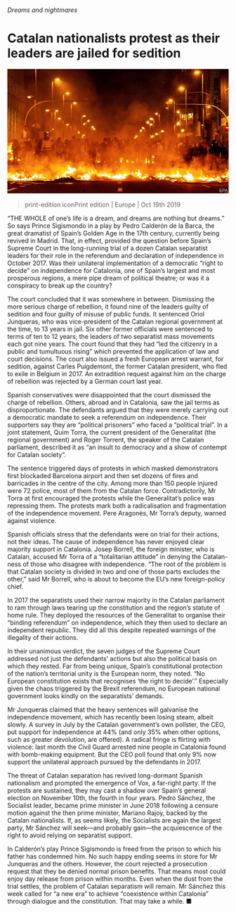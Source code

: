 ###### Dreams and nightmares

# Catalan nationalists protest as their leaders are jailed for sedition 

![image](images/20191019_EUP002_0.jpg) 

> print-edition iconPrint edition | Europe | Oct 19th 2019 

“THE WHOLE of one’s life is a dream, and dreams are nothing but dreams.” So says Prince Sigismondo in a play by Pedro Calderón de la Barca, the great dramatist of Spain’s Golden Age in the 17th century, currently being revived in Madrid. That, in effect, provided the question before Spain’s Supreme Court in the long-running trial of a dozen Catalan separatist leaders for their role in the referendum and declaration of independence in October 2017. Was their unilateral implementation of a democratic “right to decide” on independence for Catalonia, one of Spain’s largest and most prosperous regions, a mere pipe dream of political theatre; or was it a conspiracy to break up the country? 

The court concluded that it was somewhere in between. Dismissing the more serious charge of rebellion, it found nine of the leaders guilty of sedition and four guilty of misuse of public funds. It sentenced Oriol Junqueras, who was vice-president of the Catalan regional government at the time, to 13 years in jail. Six other former officials were sentenced to terms of ten to 12 years; the leaders of two separatist mass movements each got nine years. The court found that they had “led the citizenry in a public and tumultuous rising” which prevented the application of law and court decisions. The court also issued a fresh European arrest warrant, for sedition, against Carles Puigdemont, the former Catalan president, who fled to exile in Belgium in 2017. An extradition request against him on the charge of rebellion was rejected by a German court last year. 

Spanish conservatives were disappointed that the court dismissed the charge of rebellion. Others, abroad and in Catalonia, saw the jail terms as disproportionate. The defendants argued that they were merely carrying out a democratic mandate to seek a referendum on independence. Their supporters say they are “political prisoners” who faced a “political trial”. In a joint statement, Quim Torra, the current president of the Generalitat (the regional government) and Roger Torrent, the speaker of the Catalan parliament, described it as “an insult to democracy and a show of contempt for Catalan society”. 

The sentence triggered days of protests in which masked demonstrators first blockaded Barcelona airport and then set dozens of fires and barricades in the centre of the city. Among more than 150 people injured were 72 police, most of them from the Catalan force. Contradictorily, Mr Torra at first encouraged the protests while the Generalitat’s police was repressing them. The protests mark both a radicalisation and fragmentation of the independence movement. Pere Aragonès, Mr Torra’s deputy, warned against violence. 

Spanish officials stress that the defendants were on trial for their actions, not their ideas. The cause of independence has never enjoyed clear majority support in Catalonia. Josep Borrell, the foreign minister, who is Catalan, accused Mr Torra of a “totalitarian attitude” in denying the Catalan-ness of those who disagree with independence. “The root of the problem is that Catalan society is divided in two and one of those parts excludes the other,” said Mr Borrell, who is about to become the EU’s new foreign-policy chief. 

In 2017 the separatists used their narrow majority in the Catalan parliament to ram through laws tearing up the constitution and the region’s statute of home rule. They deployed the resources of the Generalitat to organise their “binding referendum” on independence, which they then used to declare an independent republic. They did all this despite repeated warnings of the illegality of their actions. 

In their unanimous verdict, the seven judges of the Supreme Court addressed not just the defendants’ actions but also the political basis on which they rested. Far from being unique, Spain’s constitutional protection of the nation’s territorial unity is the European norm, they noted. “No European constitution exists that recognises ‘the right to decide’.” Especially given the chaos triggered by the Brexit referendum, no European national government looks kindly on the separatists’ demands. 

Mr Junqueras claimed that the heavy sentences will galvanise the independence movement, which has recently been losing steam, albeit slowly. A survey in July by the Catalan government’s own pollster, the CEO, put support for independence at 44% (and only 35% when other options, such as greater devolution, are offered). A radical fringe is flirting with violence: last month the Civil Guard arrested nine people in Catalonia found with bomb-making equipment. But the CEO poll found that only 9% now support the unilateral approach pursued by the defendants in 2017. 

The threat of Catalan separation has revived long-dormant Spanish nationalism and prompted the emergence of Vox, a far-right party. If the protests are sustained, they may cast a shadow over Spain’s general election on November 10th, the fourth in four years. Pedro Sánchez, the Socialist leader, became prime minister in June 2018 following a censure motion against the then prime minister, Mariano Rajoy, backed by the Catalan nationalists. If, as seems likely, the Socialists are again the largest party, Mr Sánchez will seek—and probably gain—the acquiescence of the right to avoid relying on separatist support. 

In Calderón’s play Prince Sigismondo is freed from the prison to which his father has condemned him. No such happy ending seems in store for Mr Junqueras and the others. However, the court rejected a prosecution request that they be denied normal prison benefits. That means most could enjoy day release from prison within months. Even when the dust from the trial settles, the problem of Catalan separatism will remain. Mr Sánchez this week called for “a new era” to achieve “coexistence within Catalonia” through dialogue and the constitution. That may take a while. ■ 

